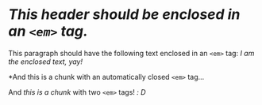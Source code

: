 # *This header should be enclosed in an `<em>` tag.*

This paragraph should have the following text enclosed in an `<em>` tag:
*I am the enclosed text, yay!*

*And this is a chunk with an automatically closed `<em>` tag...

And *this is a chunk* with two `<em>` tags! *: D*
